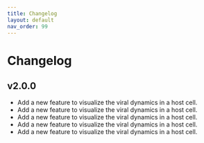 ```yaml
---
title: Changelog
layout: default
nav_order: 99
---
```


# Changelog

## v2.0.0

- Add a new feature to visualize the viral dynamics in a host cell.
- Add a new feature to visualize the viral dynamics in a host cell.
- Add a new feature to visualize the viral dynamics in a host cell.
- Add a new feature to visualize the viral dynamics in a host cell.
- Add a new feature to visualize the viral dynamics in a host cell.

